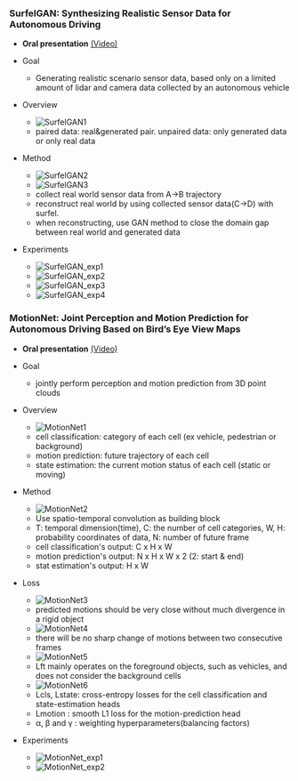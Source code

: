 ### SurfelGAN: Synthesizing Realistic Sensor Data for Autonomous Driving
- **Oral presentation** [(Video)](http://cvpr20.cn/CVPR20/CVPR20/6266/6266-oral.mp4)

- Goal
    - Generating realistic scenario sensor data, based only on a limited amount of lidar and camera data collected by an autonomous vehicle
    
- Overview
    - ![SurfelGAN1](./img/SurfelGAN1.PNG)
    - paired data: real&generated pair. unpaired data: only generated data or only real data
    
- Method
    - ![SurfelGAN2](./img/SurfelGAN2.PNG)
    - ![SurfelGAN3](./img/SurfelGAN3.PNG)
    - collect real world sensor data from A->B trajectory
    - reconstruct real world by using collected sensor data(C->D) with surfel.
    - when reconstructing, use GAN method to close the domain gap between real world and generated data
        
- Experiments
    - ![SurfelGAN_exp1](./img/SurfelGAN_exp1.PNG)
    - ![SurfelGAN_exp2](./img/SurfelGAN_exp2.PNG)
    - ![SurfelGAN_exp3](./img/SurfelGAN_exp3.PNG)
    - ![SurfelGAN_exp4](./img/SurfelGAN_exp4.PNG)


### MotionNet: Joint Perception and Motion Prediction for Autonomous Driving Based on Bird’s Eye View Maps
- **Oral presentation** [(Video)](http://cvpr20.cn/CVPR20/CVPR20/1217/1217-1min.mp4)

- Goal
    - jointly perform perception and motion prediction from 3D point clouds
    
- Overview
    - ![MotionNet1](./img/MotionNet1.PNG)
    - cell classification: category of each cell (ex vehicle, pedestrian or background)
    - motion prediction: future trajectory of each cell
    - state estimation: the current motion status of each cell (static or moving)
    
- Method
    - ![MotionNet2](./img/MotionNet2.PNG)
    - Use spatio-temporal convolution as building block
    - T: temporal dimension(time), C: the number of cell categories, W, H: probability coordinates of data, N: number of future frame
    - cell classification's output: C x H x W
    - motion prediction's output: N x H x W x 2 (2: start & end)
    - stat estimation's output: H x W
- Loss
    - ![MotionNet3](./img/MotionNet3.PNG)
    - predicted motions should be very close without much divergence in a rigid object
    - ![MotionNet4](./img/MotionNet4.PNG)
    - there will be no sharp change of motions between two consecutive frames
    - ![MotionNet5](./img/MotionNet5.PNG)
    - Lft mainly operates on the foreground objects, such as vehicles, and does not consider the background cells
    - ![MotionNet6](./img/MotionNet6.PNG)
    - Lcls, Lstate: cross-entropy losses for the cell classification and state-estimation heads
    - Lmotion : smooth L1 loss for the motion-prediction head
    - α, β and γ : weighting hyperparameters(balancing factors)
    
- Experiments
    - ![MotionNet_exp1](./img/MotionNet_exp1.PNG)
    - ![MotionNet_exp2](./img/MotionNet_exp2.PNG)
